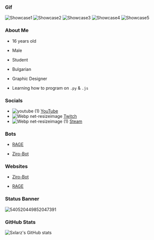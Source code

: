 ### Gif
![Showcase1](https://user-images.githubusercontent.com/68730434/110562592-7e3a8d80-8152-11eb-996c-5f9135bbc9bf.gif)
![Showcase2](https://user-images.githubusercontent.com/68730434/110562605-85619b80-8152-11eb-8e7d-5477e3526abd.gif)
![Showcase3](https://user-images.githubusercontent.com/68730434/110562615-898db900-8152-11eb-8fed-51d7461da0d1.gif)
![Showcase4](https://user-images.githubusercontent.com/68730434/110562624-8db9d680-8152-11eb-9833-ae54c8b3a5e1.gif)
![Showcase5](https://user-images.githubusercontent.com/68730434/110562641-94484e00-8152-11eb-987b-e7e29e41bbf5.gif)


### About Me

-   16 years old

-   Male

-   Student

-   Bulgarian

-   Graphic Designer

-   Learning how to program on ``.py`` & ``.js``

### Socials
- ![youtube (1)](https://user-images.githubusercontent.com/68730434/110563813-898eb880-8154-11eb-818c-3ddfd23357c9.png)  [YouTube](https://www.youtube.com/c/Sxlarz)
- ![Webp net-resizeimage](https://user-images.githubusercontent.com/68730434/110564264-379a6280-8155-11eb-8010-ee1a53569a6c.png)  [Twitch](https://twitch.tv/sxlarz__)
- ![Webp net-resizeimage (1)](https://user-images.githubusercontent.com/68730434/110564550-ae376000-8155-11eb-969b-6ab004b759ed.png)  [Steam](https://steamcommunity.com/id/Sxlarz)

### Bots
- [RAGE](https://discord.com/oauth2/authorize?client_id=706120306082971699&permissions=2146958847&scope=bot) 

- [Ziro-Bot](https://discord.com/oauth2/authorize?client_id=752242570532225064&permissions=8&scope=bot)

### Websites
- [Ziro-Bot](https://zirobot.tk) 

- [RAGE](https://ragebot.xyz)

### Status Banner
![540520449852047391](https://discord.c99.nl/widget/theme-1/540520449852047391.png)

### GitHub Stats

![Sxlarz's GitHub stats](https://github-readme-stats.vercel.app/api?username=Sxlarz35&show_icons=true&theme=radical)
